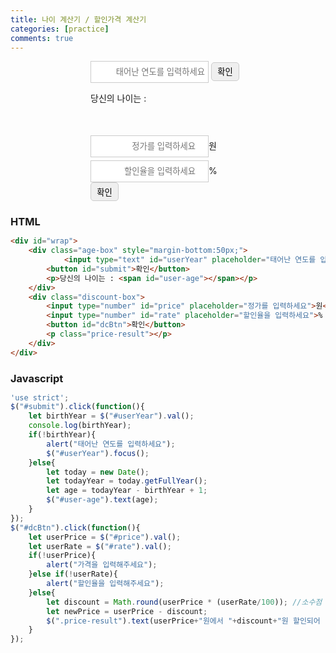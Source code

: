 ```yaml
---
title: 나이 계산기 / 할인가격 계산기
categories: [practice]
comments: true
---
```


<script src="/js/jquery-3.5.1.min.js"></script>
<style>
    *{
        margin: 0;
        padding: 0;
    }
    #wrap{
        width: 248px;
        margin: 0 auto;
    }
    input{
        border: 1px solid #ccc;
        height: 35px;
        padding: 0 5px;
        text-align: right;
    }
    button{
        width: 45px;
        height: 30px;
        border: 1px solid #ccc;
        border-radius: 5px;
    }
    #price{
        margin-bottom: 5px;
    }
</style>

<div id="wrap">
    <div class="age-box" style="margin-bottom:50px;">
            <input type="text" id="userYear" placeholder="태어난 연도를 입력하세요">
        <button id="submit">확인</button>
        <p>당신의 나이는 : <span id="user-age"></span></p>
    </div>
    <div class="discount-box">
        <input type="number" id="price" placeholder="정가를 입력하세요">원<br>
        <input type="number" id="rate" placeholder="할인율을 입력하세요">%
        <button id="dcBtn">확인</button>
        <p class="price-result"></p>
    </div>
</div>
<script>
    'use strict';
    $("#submit").click(function(){
        let birthYear = $("#userYear").val();
        console.log(birthYear);
        if(!birthYear){
            alert("태어난 연도를 입력하세요");
            $("#userYear").focus();
        }else{
            let today = new Date();
            let todayYear = today.getFullYear();
            let age = todayYear - birthYear + 1;
            $("#user-age").text(age);
        }
    });
    $("#dcBtn").click(function(){
        let userPrice = $("#price").val();
        let userRate = $("#rate").val();
        if(!userPrice){
            alert("가격을 입력해주세요");
        }else if(!userRate){
            alert("할인율을 입력해주세요");
        }else{
            let discount = Math.round(userPrice * (userRate/100)); //소수점 아래 반올림
            let newPrice = userPrice - discount;
            $(".price-result").text(userPrice+"원에서 "+discount+"원 할인되어 "+newPrice+"원입니다.");
        }
    });
</script>

### HTML
```html
<div id="wrap">
    <div class="age-box" style="margin-bottom:50px;">
            <input type="text" id="userYear" placeholder="태어난 연도를 입력하세요">
        <button id="submit">확인</button>
        <p>당신의 나이는 : <span id="user-age"></span></p>
    </div>
    <div class="discount-box">
        <input type="number" id="price" placeholder="정가를 입력하세요">원<br>
        <input type="number" id="rate" placeholder="할인율을 입력하세요">%
        <button id="dcBtn">확인</button>
        <p class="price-result"></p>
    </div>
</div>
```

### Javascript
```js
'use strict';
$("#submit").click(function(){
    let birthYear = $("#userYear").val();
    console.log(birthYear);
    if(!birthYear){
        alert("태어난 연도를 입력하세요");
        $("#userYear").focus();
    }else{
        let today = new Date();
        let todayYear = today.getFullYear();
        let age = todayYear - birthYear + 1;
        $("#user-age").text(age);
    }
});
$("#dcBtn").click(function(){
    let userPrice = $("#price").val();
    let userRate = $("#rate").val();
    if(!userPrice){
        alert("가격을 입력해주세요");
    }else if(!userRate){
        alert("할인율을 입력해주세요");
    }else{
        let discount = Math.round(userPrice * (userRate/100)); //소수점 아래 반올림
        let newPrice = userPrice - discount;
        $(".price-result").text(userPrice+"원에서 "+discount+"원 할인되어 "+newPrice+"원입니다.");
    }
});
```
